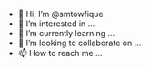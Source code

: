 - 👋 Hi, I’m @smtowfique
- 👀 I’m interested in ...
- 🌱 I’m currently learning ...
- 💞️ I’m looking to collaborate on ...
- 📫 How to reach me ...

<!---
smtowfique/smtowfique is a ✨ special ✨ repository because its `README.md` (this file) appears on your GitHub profile.
You can click the Preview link to take a look at your changes.
--->
